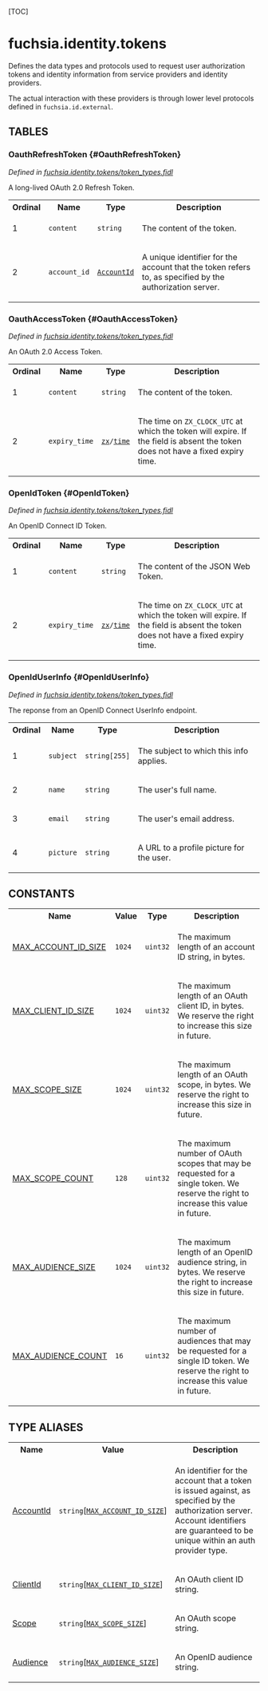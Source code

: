 [TOC]

# fuchsia.identity.tokens

<p>Defines the data types and protocols used to request user authorization
tokens and identity information from service providers and identity
providers.</p>
<p>The actual interaction with these providers is through lower level protocols
defined in <code>fuchsia.id.external</code>.</p>







## **TABLES**

### OauthRefreshToken {#OauthRefreshToken}


*Defined in [fuchsia.identity.tokens/token_types.fidl](https://fuchsia.googlesource.com/fuchsia/+/master/sdk/fidl/fuchsia.identity.tokens/token_types.fidl#10)*

<p>A long-lived OAuth 2.0 Refresh Token.</p>


<table>
    <tr><th>Ordinal</th><th>Name</th><th>Type</th><th>Description</th></tr>
    <tr>
            <td>1</td>
            <td><code>content</code></td>
            <td>
                <code>string</code>
            </td>
            <td><p>The content of the token.</p>
</td>
        </tr><tr>
            <td>2</td>
            <td><code>account_id</code></td>
            <td>
                <code><a class='link' href='#AccountId'>AccountId</a></code>
            </td>
            <td><p>A unique identifier for the account that the token refers to, as
specified by the authorization server.</p>
</td>
        </tr></table>

### OauthAccessToken {#OauthAccessToken}


*Defined in [fuchsia.identity.tokens/token_types.fidl](https://fuchsia.googlesource.com/fuchsia/+/master/sdk/fidl/fuchsia.identity.tokens/token_types.fidl#24)*

<p>An OAuth 2.0 Access Token.</p>


<table>
    <tr><th>Ordinal</th><th>Name</th><th>Type</th><th>Description</th></tr>
    <tr>
            <td>1</td>
            <td><code>content</code></td>
            <td>
                <code>string</code>
            </td>
            <td><p>The content of the token.</p>
</td>
        </tr><tr>
            <td>2</td>
            <td><code>expiry_time</code></td>
            <td>
                <code><a class='link' href='../zx/'>zx</a>/<a class='link' href='../zx/#time'>time</a></code>
            </td>
            <td><p>The time on <code>ZX_CLOCK_UTC</code> at which the token will expire. If the field is
absent the token does not have a fixed expiry time.</p>
</td>
        </tr></table>

### OpenIdToken {#OpenIdToken}


*Defined in [fuchsia.identity.tokens/token_types.fidl](https://fuchsia.googlesource.com/fuchsia/+/master/sdk/fidl/fuchsia.identity.tokens/token_types.fidl#38)*

<p>An OpenID Connect ID Token.</p>


<table>
    <tr><th>Ordinal</th><th>Name</th><th>Type</th><th>Description</th></tr>
    <tr>
            <td>1</td>
            <td><code>content</code></td>
            <td>
                <code>string</code>
            </td>
            <td><p>The content of the JSON Web Token.</p>
</td>
        </tr><tr>
            <td>2</td>
            <td><code>expiry_time</code></td>
            <td>
                <code><a class='link' href='../zx/'>zx</a>/<a class='link' href='../zx/#time'>time</a></code>
            </td>
            <td><p>The time on <code>ZX_CLOCK_UTC</code> at which the token will expire. If the field is
absent the token does not have a fixed expiry time.</p>
</td>
        </tr></table>

### OpenIdUserInfo {#OpenIdUserInfo}


*Defined in [fuchsia.identity.tokens/token_types.fidl](https://fuchsia.googlesource.com/fuchsia/+/master/sdk/fidl/fuchsia.identity.tokens/token_types.fidl#51)*

<p>The reponse from an OpenID Connect UserInfo endpoint.</p>


<table>
    <tr><th>Ordinal</th><th>Name</th><th>Type</th><th>Description</th></tr>
    <tr>
            <td>1</td>
            <td><code>subject</code></td>
            <td>
                <code>string[255]</code>
            </td>
            <td><p>The subject to which this info applies.</p>
</td>
        </tr><tr>
            <td>2</td>
            <td><code>name</code></td>
            <td>
                <code>string</code>
            </td>
            <td><p>The user's full name.</p>
</td>
        </tr><tr>
            <td>3</td>
            <td><code>email</code></td>
            <td>
                <code>string</code>
            </td>
            <td><p>The user's email address.</p>
</td>
        </tr><tr>
            <td>4</td>
            <td><code>picture</code></td>
            <td>
                <code>string</code>
            </td>
            <td><p>A URL to a profile picture for the user.</p>
</td>
        </tr></table>









## **CONSTANTS**

<table>
    <tr><th>Name</th><th>Value</th><th>Type</th><th>Description</th></tr><tr id="MAX_ACCOUNT_ID_SIZE">
            <td><a href="https://fuchsia.googlesource.com/fuchsia/+/master/sdk/fidl/fuchsia.identity.tokens/common.fidl#8">MAX_ACCOUNT_ID_SIZE</a></td>
            <td>
                    <code>1024</code>
                </td>
                <td><code>uint32</code></td>
            <td><p>The maximum length of an account ID string, in bytes.</p>
</td>
        </tr>
    <tr id="MAX_CLIENT_ID_SIZE">
            <td><a href="https://fuchsia.googlesource.com/fuchsia/+/master/sdk/fidl/fuchsia.identity.tokens/common.fidl#17">MAX_CLIENT_ID_SIZE</a></td>
            <td>
                    <code>1024</code>
                </td>
                <td><code>uint32</code></td>
            <td><p>The maximum length of an OAuth client ID, in bytes.
We reserve the right to increase this size in future.</p>
</td>
        </tr>
    <tr id="MAX_SCOPE_SIZE">
            <td><a href="https://fuchsia.googlesource.com/fuchsia/+/master/sdk/fidl/fuchsia.identity.tokens/common.fidl#24">MAX_SCOPE_SIZE</a></td>
            <td>
                    <code>1024</code>
                </td>
                <td><code>uint32</code></td>
            <td><p>The maximum length of an OAuth scope, in bytes.
We reserve the right to increase this size in future.</p>
</td>
        </tr>
    <tr id="MAX_SCOPE_COUNT">
            <td><a href="https://fuchsia.googlesource.com/fuchsia/+/master/sdk/fidl/fuchsia.identity.tokens/common.fidl#31">MAX_SCOPE_COUNT</a></td>
            <td>
                    <code>128</code>
                </td>
                <td><code>uint32</code></td>
            <td><p>The maximum number of OAuth scopes that may be requested for a single token.
We reserve the right to increase this value in future.</p>
</td>
        </tr>
    <tr id="MAX_AUDIENCE_SIZE">
            <td><a href="https://fuchsia.googlesource.com/fuchsia/+/master/sdk/fidl/fuchsia.identity.tokens/common.fidl#35">MAX_AUDIENCE_SIZE</a></td>
            <td>
                    <code>1024</code>
                </td>
                <td><code>uint32</code></td>
            <td><p>The maximum length of an OpenID audience string, in bytes.
We reserve the right to increase this size in future.</p>
</td>
        </tr>
    <tr id="MAX_AUDIENCE_COUNT">
            <td><a href="https://fuchsia.googlesource.com/fuchsia/+/master/sdk/fidl/fuchsia.identity.tokens/common.fidl#42">MAX_AUDIENCE_COUNT</a></td>
            <td>
                    <code>16</code>
                </td>
                <td><code>uint32</code></td>
            <td><p>The maximum number of audiences that may be requested for a single ID token.
We reserve the right to increase this value in future.</p>
</td>
        </tr>
    
</table>



## **TYPE ALIASES**

<table>
    <tr><th>Name</th><th>Value</th><th>Description</th></tr><tr id="AccountId">
            <td><a href="https://fuchsia.googlesource.com/fuchsia/+/master/sdk/fidl/fuchsia.identity.tokens/common.fidl#13">AccountId</a></td>
            <td>
                <code>string</code>[<code><a class='link' href='#MAX_ACCOUNT_ID_SIZE'>MAX_ACCOUNT_ID_SIZE</a></code>]</td>
            <td><p>An identifier for the account that a token is issued against, as specified
by the authorization server. Account identifiers are guaranteed to be unique
within an auth provider type.</p>
</td>
        </tr><tr id="ClientId">
            <td><a href="https://fuchsia.googlesource.com/fuchsia/+/master/sdk/fidl/fuchsia.identity.tokens/common.fidl#20">ClientId</a></td>
            <td>
                <code>string</code>[<code><a class='link' href='#MAX_CLIENT_ID_SIZE'>MAX_CLIENT_ID_SIZE</a></code>]</td>
            <td><p>An OAuth client ID string.</p>
</td>
        </tr><tr id="Scope">
            <td><a href="https://fuchsia.googlesource.com/fuchsia/+/master/sdk/fidl/fuchsia.identity.tokens/common.fidl#27">Scope</a></td>
            <td>
                <code>string</code>[<code><a class='link' href='#MAX_SCOPE_SIZE'>MAX_SCOPE_SIZE</a></code>]</td>
            <td><p>An OAuth scope string.</p>
</td>
        </tr><tr id="Audience">
            <td><a href="https://fuchsia.googlesource.com/fuchsia/+/master/sdk/fidl/fuchsia.identity.tokens/common.fidl#38">Audience</a></td>
            <td>
                <code>string</code>[<code><a class='link' href='#MAX_AUDIENCE_SIZE'>MAX_AUDIENCE_SIZE</a></code>]</td>
            <td><p>An OpenID audience string.</p>
</td>
        </tr></table>

